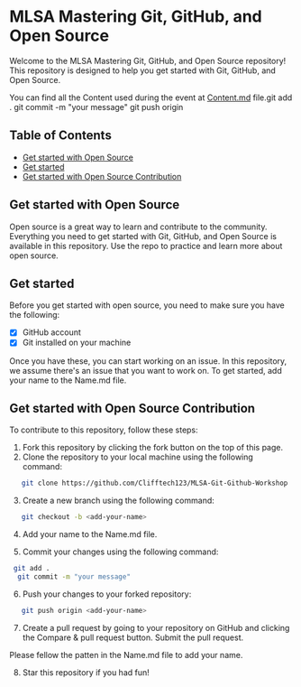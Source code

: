 # MLSA Mastering Git, GitHub, and Open Source 

Welcome to the MLSA Mastering Git, GitHub, and Open Source repository! This repository is designed to help you get started with Git, GitHub, and Open Source.  


You can find all the Content used during the event at [Content.md](Content.md) file.git add .
git commit -m "your message"
git push origin <branch-name>

## Table of Contents
- [Get started with Open Source](#get-started-with-open-source)
- [Get started](#get-started)
- [Get started with Open Source Contribution](#get-started-with-open-source-contribution)

## Get started with Open Source
Open source is a great way to learn and contribute to the community. Everything you need to get started with Git, GitHub, and Open Source is available in this repository. Use the repo to practice and learn more about open source.

## Get started
Before you get started with open source, you need to make sure you have the following:
- [x] GitHub account
- [x] Git installed on your machine

Once you have these, you can start working on an issue. In this repository, we assume there's an issue that you want to work on. To get started, add your name to the Name.md file.

## Get started with Open Source Contribution
To contribute to this repository, follow these steps:

1. Fork this repository by clicking the fork button on the top of this page.
2. Clone the repository to your local machine using the following command:

```bash
   git clone https://github.com/Clifftech123/MLSA-Git-Github-Workshop
   ```

3. Create a new branch using the following command:

```bash
   git checkout -b <add-your-name>
   ```

4. Add your name to the Name.md file.

5. Commit your changes using the following command:

```bash
 git add .
  git commit -m "your message"
   ```

6. Push your changes to your forked repository:

```bash
   git push origin <add-your-name>
   ```
7. Create a pull request by going to your repository on GitHub and clicking the Compare & pull request button. Submit the pull request.


Please  fellow the patten in the Name.md file to add your name.

8. Star this repository if you had fun!
